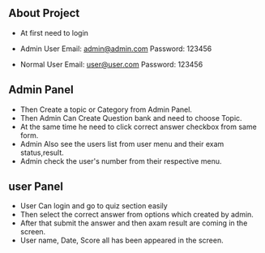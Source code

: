 

## About Project



- At first need to login
- Admin User
  Email: admin@admin.com
  Password: 123456

- Normal User
  Email: user@user.com
  Password: 123456

## Admin Panel

- Then Create a topic or Category from Admin Panel.
- Then Admin Can Create Question bank and need to choose Topic.
-  At the same time he need to click correct answer checkbox from same form.
- Admin Also see the users list from user menu and their exam status,result.
- Admin check the user's number from their respective menu.

## user Panel

- User Can login and go to quiz section easily
- Then select the correct answer from options which created by admin.
- After that submit the answer and then axam result are coming in the screen.
- User name, Date, Score all has been appeared in the screen.


